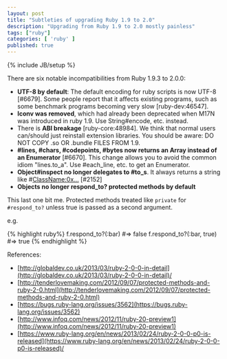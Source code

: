 ```yaml
---
layout: post
title: "Subtleties of upgrading Ruby 1.9 to 2.0"
description: "Upgrading from Ruby 1.9 to 2.0 mostly painless"
tags: ["ruby"]
categories: [ 'ruby' ]
published: true
---
```

{% include JB/setup %}

There are six notable incompatibilities from Ruby 1.9.3 to 2.0.0:

- **UTF-8 by default**: The default encoding for ruby scripts is now UTF-8 [#6679]. Some people report that it affects existing programs, such as some benchmark programs becoming very slow [ruby-dev:46547].
- **Iconv was removed**, which had already been deprecated when M17N was introduced in ruby 1.9. Use String#encode, etc. instead.
- There is **ABI breakage** [ruby-core:48984]. We think that normal users can/should just reinstall extension libraries. You should be aware: DO NOT COPY .so OR .bundle FILES FROM 1.9.
- **#lines, #chars, #codepoints, #bytes now returns an Array instead of an Enumerator** [#6670]. This change allows you to avoid the common idiom "lines.to_a". Use #each_line, etc. to get an Enumerator.
- **Object#inspect no longer delegates to #to_s**.  It always returns a string like #<ClassName:0x…> [#2152]
- **Objects no longer respond_to? protected methods by default**

This last one bit me.  Protected methods treated like `private` for `#respond_to?` unless true is passed as a second argument.

e.g.

{% highlight ruby%}
f.respond_to?(:bar)         #=> false
f.respond_to?(:bar, true)   #=> true
{% endhighlight %}

References:

- [http://globaldev.co.uk/2013/03/ruby-2-0-0-in-detail](http://globaldev.co.uk/2013/03/ruby-2-0-0-in-detail)/
- [http://tenderlovemaking.com/2012/09/07/protected-methods-and-ruby-2-0.html](http://tenderlovemaking.com/2012/09/07/protected-methods-and-ruby-2-0.html)
- [https://bugs.ruby-lang.org/issues/3562](https://bugs.ruby-lang.org/issues/3562)
- [http://www.infoq.com/news/2012/11/ruby-20-preview1](http://www.infoq.com/news/2012/11/ruby-20-preview1)
- [https://www.ruby-lang.org/en/news/2013/02/24/ruby-2-0-0-p0-is-released](https://www.ruby-lang.org/en/news/2013/02/24/ruby-2-0-0-p0-is-released)/
